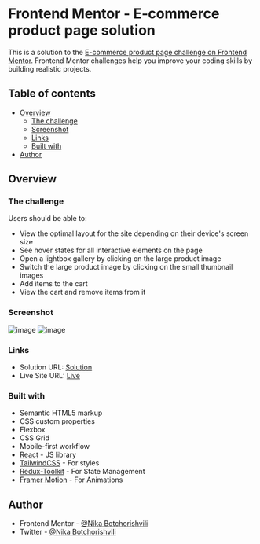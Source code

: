 # Frontend Mentor - E-commerce product page solution

This is a solution to the [E-commerce product page challenge on Frontend Mentor](https://www.frontendmentor.io/challenges/ecommerce-product-page-UPsZ9MJp6). Frontend Mentor challenges help you improve your coding skills by building realistic projects.

## Table of contents

- [Overview](#overview)
  - [The challenge](#the-challenge)
  - [Screenshot](#screenshot)
  - [Links](#links)
  - [Built with](#built-with)
- [Author](#author)


## Overview

### The challenge

Users should be able to:

- View the optimal layout for the site depending on their device's screen size
- See hover states for all interactive elements on the page
- Open a lightbox gallery by clicking on the large product image
- Switch the large product image by clicking on the small thumbnail images
- Add items to the cart
- View the cart and remove items from it

### Screenshot

![image](https://github.com/NikaBotchorishvili/e-commerce-product-page/assets/58900787/2889d525-ae25-4775-a736-bfbfee0ed63f)
![image](https://github.com/NikaBotchorishvili/e-commerce-product-page/assets/58900787/8db03a78-6e4a-4ba9-a4b6-1b3686f09213)

### Links

- Solution URL: [Solution](https://www.frontendmentor.io/solutions/ecommerce-product-page-built-with-reactjs-JWMSaSZnN9)
- Live Site URL: [Live](https://e-commerce-product-page-risiv7w26-nikabotchorishvili.vercel.app/)

### Built with

- Semantic HTML5 markup
- CSS custom properties
- Flexbox
- CSS Grid
- Mobile-first workflow
- [React](https://reactjs.org/) - JS library
- [TailwindCSS](https://tailwindcss.com/) - For styles
- [Redux-Toolkit](https://redux-toolkit.js.org/) - For State Management
- [Framer Motion](https://www.framer.com/motion/) - For Animations

## Author

- Frontend Mentor - [@Nika Botchorishvili](https://www.frontendmentor.io/profile/NikaBotchorishvili)
- Twitter - [@Nika Botchorishvili](https://www.linkedin.com/in/nika-botchorishvili-a27b09234/)
